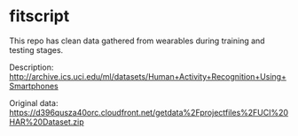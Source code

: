 # fitscript
This repo has clean data gathered from wearables during training and testing stages.

Description: http://archive.ics.uci.edu/ml/datasets/Human+Activity+Recognition+Using+Smartphones

Original data: https://d396qusza40orc.cloudfront.net/getdata%2Fprojectfiles%2FUCI%20HAR%20Dataset.zip 